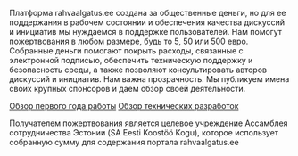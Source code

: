 Платформа rahvaalgatus.ee создана за общественные деньги, но для ее поддержания в рабочем состоянии и обеспечения качества дискуссий и инициатив мы нуждаемся в поддержке пользователей. Нам помогут пожертвования в любом размере, будь то 5, 50 или 500 евро. Собранные деньги помогают покрыть расходы, связанные с электронной подписью, обеспечить техническую поддержку и безопасность среды, а также позволяют консультировать авторов дискуссий и инициатив. Нам важна прозрачность. Мы публикуем имена своих крупных спонсоров и даем обзор своей деятельности.

[Обзор первого года работы](http://help.rahvaalgatus.ee/abi/rahvaalgatusveebi-esitlus)
[Обзор технических разработок](https://github.com/rahvaalgatus/rahvaalgatus/projects/2)

Получателем пожертвования является целевое учреждение Ассамблея сотрудничества Эстонии (SA Eesti Koostöö Kogu), которое использует собранную сумму для содержания портала rahvaalgatus.ee
